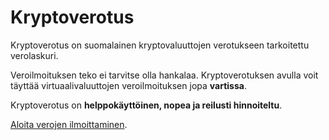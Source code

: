 # Kryptoverotus

Kryptoverotus on suomalainen kryptovaluuttojen verotukseen tarkoitettu verolaskuri.

Veroilmoituksen teko ei tarvitse olla hankalaa. Kryptoverotuksen avulla voit täyttää virtuaalivaluuttojen veroilmoituksen jopa **vartissa**.

Kryptoverotus on **helppokäyttöinen, nopea ja reilusti hinnoiteltu**.

[Aloita verojen ilmoittaminen](https://kryptoverotus.fi).
